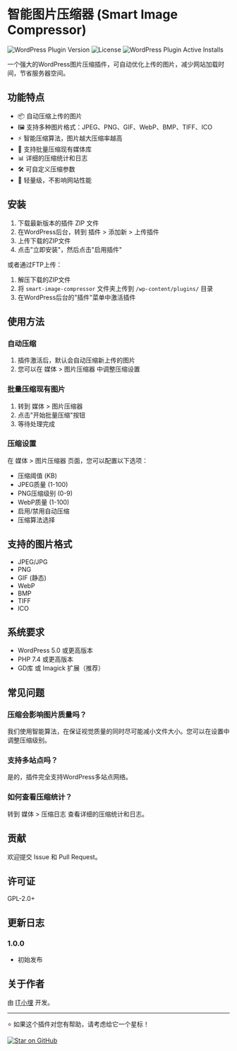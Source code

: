 # 智能图片压缩器 (Smart Image Compressor)

![WordPress Plugin Version](https://img.shields.io/wordpress/plugin/v/smart-image-compressor) 
![License](https://img.shields.io/badge/license-GPL--2.0%2B-green) 
![WordPress Plugin Active Installs](https://img.shields.io/wordpress/plugin/installs/smart-image-compressor) 

一个强大的WordPress图片压缩插件，可自动优化上传的图片，减少网站加载时间，节省服务器空间。

## 功能特点

- 📦 自动压缩上传的图片
- 🖼️ 支持多种图片格式：JPEG、PNG、GIF、WebP、BMP、TIFF、ICO
- ⚡ 智能压缩算法，图片越大压缩率越高
- 🔄 支持批量压缩现有媒体库
- 📊 详细的压缩统计和日志
- 🛠️ 可自定义压缩参数
- 🚀 轻量级，不影响网站性能

## 安装

1. 下载最新版本的插件 ZIP 文件
2. 在WordPress后台，转到 插件 > 添加新 > 上传插件
3. 上传下载的ZIP文件
4. 点击"立即安装"，然后点击"启用插件"

或者通过FTP上传：

1. 解压下载的ZIP文件
2. 将 `smart-image-compressor` 文件夹上传到 `/wp-content/plugins/` 目录
3. 在WordPress后台的"插件"菜单中激活插件

## 使用方法

### 自动压缩

1. 插件激活后，默认会自动压缩新上传的图片
2. 您可以在 媒体 > 图片压缩器 中调整压缩设置

### 批量压缩现有图片

1. 转到 媒体 > 图片压缩器
2. 点击"开始批量压缩"按钮
3. 等待处理完成

### 压缩设置

在 媒体 > 图片压缩器 页面，您可以配置以下选项：

- 压缩阈值 (KB)
- JPEG质量 (1-100)
- PNG压缩级别 (0-9)
- WebP质量 (1-100)
- 启用/禁用自动压缩
- 压缩算法选择

## 支持的图片格式

- JPEG/JPG
- PNG
- GIF (静态)
- WebP
- BMP
- TIFF
- ICO

## 系统要求

- WordPress 5.0 或更高版本
- PHP 7.4 或更高版本
- GD库 或 Imagick 扩展（推荐）

## 常见问题

### 压缩会影响图片质量吗？

我们使用智能算法，在保证视觉质量的同时尽可能减小文件大小。您可以在设置中调整压缩级别。

### 支持多站点吗？

是的，插件完全支持WordPress多站点网络。

### 如何查看压缩统计？

转到 媒体 > 压缩日志 查看详细的压缩统计和日志。

## 贡献

欢迎提交 Issue 和 Pull Request。

## 许可证

GPL-2.0+

## 更新日志

### 1.0.0
* 初始发布

## 关于作者

由 [IT小埋](https://github.com/username) 开发。

---

⭐ 如果这个插件对您有帮助，请考虑给它一个星标！

[![Star on GitHub](https://img.shields.io/github/stars/username/wordpress-image-compressor?style=social)](https://github.com/username/wordpress-image-compressor)
